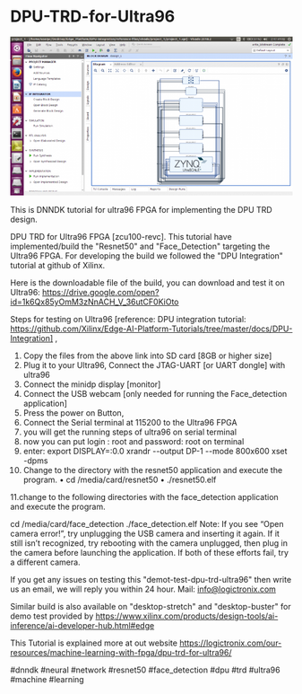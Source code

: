 # DPU-TRD-for-Ultra96
![ScreenShot](https://github.com/LogicTronix/DPU-TRD-for-Ultra96/blob/master/edge-platform-DPU-integration-ultra96.png)

This is DNNDK tutorial for ultra96 FPGA for implementing the DPU TRD design.

DPU TRD for Ultra96 FPGA [zcu100-revc]. This tutorial have implemented/build the "Resnet50" and "Face_Detection" targeting the Ultra96 FPGA. For developing the build we followed the "DPU Integration" tutorial at github of Xilinx.

Here is the downloadable file of the build, you can download and test it on Ultra96: https://drive.google.com/open?id=1k6Qx85yOmM3zNnACH_V_36utCF0KiOto

Steps for testing on Ultra96 [reference: DPU integration tutorial: https://github.com/Xilinx/Edge-AI-Platform-Tutorials/tree/master/docs/DPU-Integration] , 
1. Copy the files from the above link into SD card [8GB or higher size]
2. Plug it to your Ultra96, Connect the JTAG-UART [or UART dongle] with ultra96
3. Connect the minidp display [monitor]
4. Connect the USB webcam [only needed for running the Face_detection application]
5. Press the power on Button,
6. Connect the Serial terminal at 115200 to the Ultra96 FPGA
7. you will get the running steps of ultra96 on serial terminal
8. now you can put login : root and password: root on terminal
9. enter:
export DISPLAY=:0.0
xrandr --output DP-1 --mode 800x600
xset -dpms
10. Change to the directory with the resnet50 application and execute the program. •	cd /media/card/resnet50 •	./resnet50.elf

11.change to the following directories with the face_detection application and execute the program.

cd /media/card/face_detection
./face_detection.elf
Note: If you see “Open camera error!”, try unplugging the USB camera and inserting it again. If it still isn’t recognized, try rebooting with the camera unplugged, then plug in the camera before launching the application. If both of these efforts fail, try a different camera.



If you get any issues on testing this "demot-test-dpu-trd-ultra96" then write us an email, we will reply you within 24 hour. 
Mail: info@logictronix.com



Similar build is also available on "desktop-stretch" and "desktop-buster" for demo test provided by https://www.xilinx.com/products/design-tools/ai-inference/ai-developer-hub.html#edge

This Tutorial is explained more at out website https://logictronix.com/our-resources/machine-learning-with-fpga/dpu-trd-for-ultra96/

#dnndk #neural #network #resnet50 #face_detection #dpu #trd #ultra96 #machine #learning
